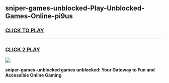 
## sniper-games-unblocked-Play-Unblocked-Games-Online-pi9us
<h3>
<a href="https://premium76.site?title=sniper-games-unblocked&ref=25A">CLICK TO PLAY</a></h3>
<hr>

<h3>
<a href="https://premium76.site?title=sniper-games-unblocked&ref=25A">CLICK 2 PLAY</a>
  
</h3>

<a href="https://premium76.site?title=sniper-games-unblocked&ref=25A"><img src="https://clearcache.store/games.png"></a>


**sniper-games-unblocked games unblocked: Your Gateway to Fun and Accessible Online Gaming**
